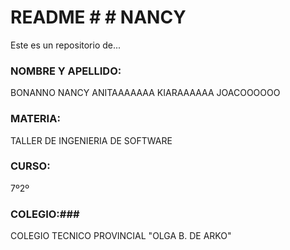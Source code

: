 # README # # NANCY #
Este es un repositorio de...

### NOMBRE Y APELLIDO: ###
BONANNO NANCY
ANITAAAAAAA
KIARAAAAAA
JOACOOOOOO

### MATERIA: ###
TALLER DE INGENIERIA DE SOFTWARE

### CURSO: ###
7º2º

### COLEGIO:###
COLEGIO TECNICO PROVINCIAL "OLGA B. DE ARKO"
